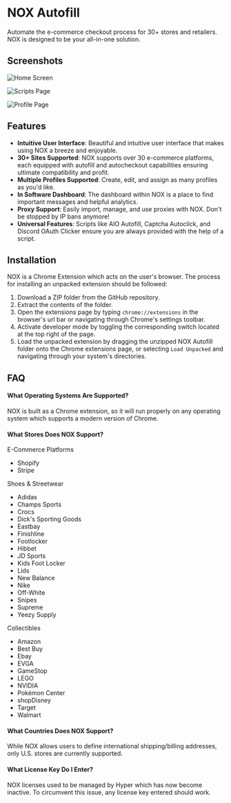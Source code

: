 # NOX Autofill

Automate the e-commerce checkout process for 30+ stores and retailers. NOX is designed to be your all-in-one solution.

## Screenshots

![Home Screen](https://github.com/NOX-Automation/nox-autofill/main/images/home-page.png)

![Scripts Page](https://github.com/NOX-Automation/nox-autofill/main/images/scripts-page.png)

![Profile Page](https://github.com/NOX-Automation/nox-autofill/main/images/profile-page.png)

## Features

- **Intuitive User Interface**: Beautiful and intuitive user interface that makes using NOX a breeze and enjoyable.
- **30+ Sites Supported**: NOX supports over 30 e-commerce platforms, each equipped with autofill and autocheckout capabilities ensuring ultimate compatibility and profit.
- **Multiple Profiles Supported**: Create, edit, and assign as many profiles as you'd like.
- **In Software Dashboard**: The dashboard within NOX is a place to find important messages and helpful analytics.
- **Proxy Support**: Easily import, manage, and use proxies with NOX. Don't be stopped by IP bans anymore!
- **Universal Features**: Scripts like AIO Autofill, Captcha Autoclick, and Discord OAuth Clicker ensure you are always provided with the help of a script.

## Installation

NOX is a Chrome Extension which acts on the user's browser. The process for installing an unpacked extension should be followed:

1. Download a ZIP folder from the GitHub repository.
2. Extract the contents of the folder.
3. Open the extensions page by typing `chrome://extensions` in the browser's url bar or navigating through Chrome's settings toolbar.
4. Activate developer mode by toggling the corresponding switch located at the top right of the page.
5. Load the unpacked extension by dragging the unzipped NOX Autofill folder onto the Chrome extensions page, or selecting `Load Unpacked` and navigating through your system's directories.

## FAQ

#### What Operating Systems Are Supported?

NOX is built as a Chrome extension, so it will run properly on any operating system which supports a modern version of Chrome.

#### What Stores Does NOX Support?

E-Commerce Platforms

- Shopify
- Stripe

Shoes & Streetwear

- Adidas
- Champs Sports
- Crocs
- Dick's Sporting Goods
- Eastbay
- Finishline
- Footlocker
- Hibbet
- JD Sports
- Kids Foot Locker
- Lids
- New Balance
- Nike
- Off-White
- Snipes
- Supreme
- Yeezy Supply

Collectibles

- Amazon
- Best Buy
- Ebay
- EVGA
- GameStop
- LEGO
- NVIDIA
- Pokémon Center
- shopDisney
- Target
- Walmart

#### What Countries Does NOX Support?

While NOX allows users to define international shipping/billing addresses, only U.S. stores are currently supported.

#### What License Key Do I Enter?

NOX licenses used to be managed by Hyper which has now become inactive. To circumvent this issue, any license key entered should work.
